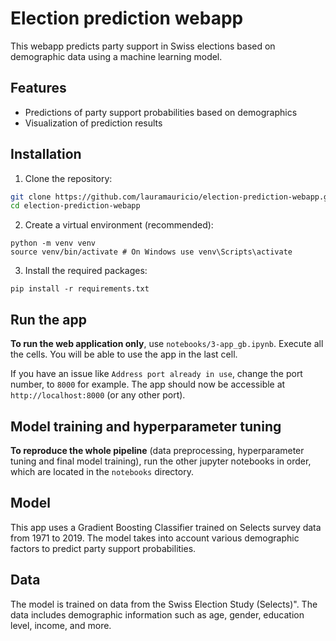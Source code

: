 # Election prediction webapp
This webapp predicts party support in Swiss elections based on demographic data using a machine learning model.

## Features
- Predictions of party support probabilities based on demographics
- Visualization of prediction results


## Installation
1. Clone the repository: 
```bash
git clone https://github.com/lauramauricio/election-prediction-webapp.git
cd election-prediction-webapp
```

2. Create a virtual environment (recommended):
```
python -m venv venv
source venv/bin/activate # On Windows use venv\Scripts\activate
```

3. Install the required packages:
``` 
pip install -r requirements.txt
```

## Run the app

**To run the web application only**, use `notebooks/3-app_gb.ipynb`. Execute all the cells. 
You will be able to use the app in the last cell.

If you have an issue like `Address port already in use`, change the port number, to `8000` for example. The app should now be accessible at `http://localhost:8000` (or any other port).


## Model training and hyperparameter tuning

**To reproduce the whole pipeline** (data preprocessing, hyperparameter tuning and final model training), run the other jupyter notebooks in order, which are located in the `notebooks` directory.


## Model
This app uses a Gradient Boosting Classifier trained on Selects survey data from 1971 to 2019. The model takes into account various demographic factors to predict party support probabilities.


## Data
The model is trained on data from the Swiss Election Study (Selects)". The data includes demographic information such as age, gender, education level, income, and more.

